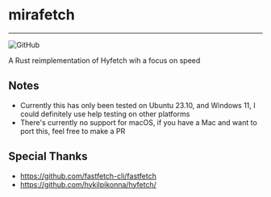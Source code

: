# mirafetch
-------
![GitHub](https://img.shields.io/github/license/argentumcation/mirafetch?color=blue)
<!--![GitHub release (with filter)](https://img.shields.io/github/v/release/argentumcation/mirafetch)
![docs.rs](https://img.shields.io/docsrs/mirafetch)
![Crates.io](https://img.shields.io/crates/d/mirafetch)
![Repology - Repositories](https://img.shields.io/repology/repositories/mirafetch)-->

A Rust reimplementation of Hyfetch wih a focus on speed

## Notes
- Currently this has only been tested on Ubuntu 23.10, and Windows 11, I could definitely use help testing on other platforms
- There's currently no support for macOS, if you have a Mac and want to port this, feel free to make a PR

## Special Thanks
- https://github.com/fastfetch-cli/fastfetch
- https://github.com/hykilpikonna/hyfetch/

